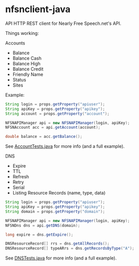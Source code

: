 nfsnclient-java
===============

API HTTP REST client for Nearly Free Speech.net's API.

Things working:

Accounts
 * Balance
 * Balance Cash
 * Balance High
 * Balance Credit
 * Friendly Name
 * Status
 * Sites

Example:

```java
String login = props.getProperty("apiuser");
String apiKey = props.getProperty("apikey");
String account = props.getProperty("account");

NFSNAPIManager api = new NFSNAPIManager(login, apiKey);
NFSNAccount acc = api.getAccount(account);

double balance = acc.getBalance();
```
See [AccountTests.java](https://github.com/spmadden/nfsnclient-java/blob/master/src/test/com/spmadden/jnfsn/test/AccountTests.java) for more info (and a full example).

DNS
 * Expire
 * TTL
 * Refresh
 * Retry
 * Serial
 * Listing Resource Records (name, type, data)

```java
String login = props.getProperty("apiuser");
String apiKey = props.getProperty("apikey");
String domain = props.getProperty("domain");

NFSNAPIManager api = new NFSNAPIManager(login, apiKey);
NFSNDns dns = api.getDNS(domain);

long expire = dns.getExpire();

DNSResourceRecord[] rrs = dns.getAllRecords();
DNSResourceRecord[] typeARrs = dns.getRecordsByType("A");

```
See [DNSTests.java](https://github.com/spmadden/nfsnclient-java/blob/master/src/test/com/spmadden/jnfsn/test/DNSTests.java) for more info (and a full example).
